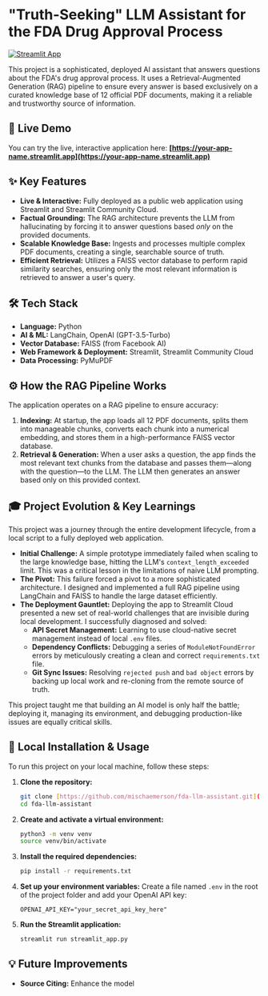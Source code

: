 # "Truth-Seeking" LLM Assistant for the FDA Drug Approval Process

[![Streamlit App](https://static.streamlit.io/badges/streamlit_badge_black_white.svg)](https://your-app-name.streamlit.app)

This project is a sophisticated, deployed AI assistant that answers questions about the FDA's drug approval process. It uses a Retrieval-Augmented Generation (RAG) pipeline to ensure every answer is based exclusively on a curated knowledge base of 12 official PDF documents, making it a reliable and trustworthy source of information.

## 🚀 Live Demo

You can try the live, interactive application here:
**[https://your-app-name.streamlit.app](https://your-app-name.streamlit.app)**

## ✨ Key Features

* **Live & Interactive:** Fully deployed as a public web application using Streamlit and Streamlit Community Cloud.
* **Factual Grounding:** The RAG architecture prevents the LLM from hallucinating by forcing it to answer questions based *only* on the provided documents.
* **Scalable Knowledge Base:** Ingests and processes multiple complex PDF documents, creating a single, searchable source of truth.
* **Efficient Retrieval:** Utilizes a FAISS vector database to perform rapid similarity searches, ensuring only the most relevant information is retrieved to answer a user's query.

## 🛠️ Tech Stack

* **Language:** Python
* **AI & ML:** LangChain, OpenAI (GPT-3.5-Turbo)
* **Vector Database:** FAISS (from Facebook AI)
* **Web Framework & Deployment:** Streamlit, Streamlit Community Cloud
* **Data Processing:** PyMuPDF

## ⚙️ How the RAG Pipeline Works

The application operates on a RAG pipeline to ensure accuracy:

1.  **Indexing:** At startup, the app loads all 12 PDF documents, splits them into manageable chunks, converts each chunk into a numerical embedding, and stores them in a high-performance FAISS vector database.
2.  **Retrieval & Generation:** When a user asks a question, the app finds the most relevant text chunks from the database and passes them—along with the question—to the LLM. The LLM then generates an answer based only on this provided context.

## 🎓 Project Evolution & Key Learnings

This project was a journey through the entire development lifecycle, from a local script to a fully deployed web application.

* **Initial Challenge:** A simple prototype immediately failed when scaling to the large knowledge base, hitting the LLM's `context_length_exceeded` limit. This was a critical lesson in the limitations of naive LLM prompting.
* **The Pivot:** This failure forced a pivot to a more sophisticated architecture. I designed and implemented a full RAG pipeline using LangChain and FAISS to handle the large dataset efficiently.
* **The Deployment Gauntlet:** Deploying the app to Streamlit Cloud presented a new set of real-world challenges that are invisible during local development. I successfully diagnosed and solved:
    * **API Secret Management:** Learning to use cloud-native secret management instead of local `.env` files.
    * **Dependency Conflicts:** Debugging a series of `ModuleNotFoundError` errors by meticulously creating a clean and correct `requirements.txt` file.
    * **Git Sync Issues:** Resolving `rejected push` and `bad object` errors by backing up local work and re-cloning from the remote source of truth.

This project taught me that building an AI model is only half the battle; deploying it, managing its environment, and debugging production-like issues are equally critical skills.

## 🚀 Local Installation & Usage

To run this project on your local machine, follow these steps:

1.  **Clone the repository:**
    ```bash
    git clone [https://github.com/mischaemerson/fda-llm-assistant.git](https://github.com/mischaemerson/fda-llm-assistant.git)
    cd fda-llm-assistant
    ```
2.  **Create and activate a virtual environment:**
    ```bash
    python3 -m venv venv
    source venv/bin/activate
    ```
3.  **Install the required dependencies:**
    ```bash
    pip install -r requirements.txt
    ```
4.  **Set up your environment variables:**
    Create a file named `.env` in the root of the project folder and add your OpenAI API key:
    ```
    OPENAI_API_KEY="your_secret_api_key_here"
    ```
5.  **Run the Streamlit application:**
    ```bash
    streamlit run streamlit_app.py
    ```

## 💡 Future Improvements

* **Source Citing:** Enhance the model